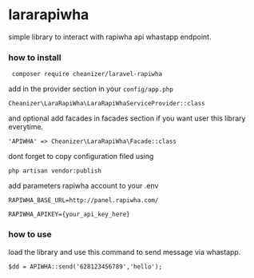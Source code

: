 
# lararapiwha

simple library to interact with rapiwha api whastapp endpoint.

### how to install

` composer require cheanizer/laravel-rapiwha`

  

add in the provider section in your `config/app.php`

    Cheanizer\LaraRapiWha\LaraRapiWhaServiceProvider::class

and optional add facades in facades section if you want user this library everytime.

  

    'APIWHA' => Cheanizer\LaraRapiWha\Facade::class

dont forget to copy configuration filed using

`php artisan vendor:publish`

  

add parameters rapiwha account to your .env

  

    RAPIWHA_BASE_URL=http://panel.rapiwha.com/
    
    RAPIWHA_APIKEY={your_api_key_here}

  

### how to use

  

load the library and use this command to send message via whastapp.

    $dd = APIWHA::send('628123456789','hello');
